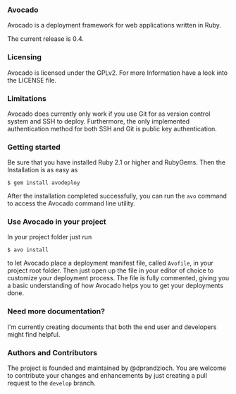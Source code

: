 ### Avocado
Avocado is a deployment framework for web applications written in Ruby.

The current release is 0.4.

### Licensing
Avocado is licensed under the GPLv2. For more Information have a look into the LICENSE file.

### Limitations
Avocado does currently only work if you use Git for as version control system and SSH to deploy. Furthermore, the only implemented authentication method for both SSH and Git is public key authentication.

### Getting started
Be sure that you have installed Ruby 2.1 or higher and RubyGems. Then the Installation is as easy as

```
$ gem install avodeploy
```

After the installation completed successfully, you can run the `avo` command to access the Avocado command line utility.

### Use Avocado in your project
In your project folder just run

```
$ avo install
```

to let Avocado place a deployment manifest file, called `Avofile`, in your project root folder. Then just open up the file in your editor of choice to customize your deployment process. The file is fully commented, giving you a basic understanding of how Avocado helps you to get your deployments done.

### Need more documentation?
I'm currently creating documents that both the end user and developers might find helpful.

### Authors and Contributors
The project is founded and maintained by @dprandzioch. You are welcome to contribute your changes and enhancements by just creating a pull request to the `develop` branch.

